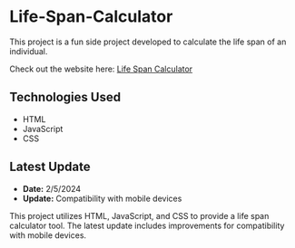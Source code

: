 # Life-Span-Calculator

This project is a fun side project developed to calculate the life span of an individual.

Check out the website here: [Life Span Calculator](https://sathruwancooray.github.io/Life_Span_Calculator/)

## Technologies Used

- HTML
- JavaScript
- CSS

## Latest Update

- **Date:** 2/5/2024
- **Update:** Compatibility with mobile devices

This project utilizes HTML, JavaScript, and CSS to provide a life span calculator tool. The latest update includes improvements for compatibility with mobile devices.
